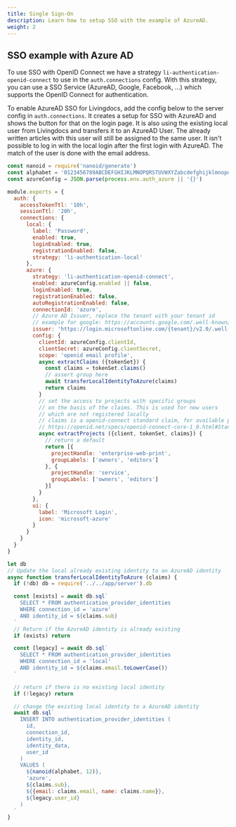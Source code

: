 ```yaml
---
title: Single Sign-On
description: Learn how to setup SSO with the example of AzureAD.
weight: 2
---
```


## SSO example with Azure AD
To use SSO with OpenID Connect we have a strategy `li-authentication-openid-connect` to use in the `auth.connections` config. With this strategy, you can use a SSO Service (AzureAD, Google, Facebook, ...) which supports the OpenID Connect for authentication.  

To enable AzureAD SSO for Livingdocs, add the config below to the server config in `auth.connections`. It creates a setup for SSO with AzureAD and shows the button for that on the login page. It is also using the existing local user from Livingdocs and transfers it to an AzureAD User. The already written articles with this user will still be assigned to the same user. It isn't possible to log in with the local login after the first login with AzureAD. The match of the user is done with the email address.

```js
const nanoid = require('nanoid/generate')
const alphabet = '0123456789ABCDEFGHIJKLMNOPQRSTUVWXYZabcdefghijklmnopqrstuvwxyz'
const azureConfig = JSON.parse(process.env.auth_azure || '{}')

module.exports = {
  auth: {
    accessTokenTtl: '10h',
    sessionTtl: '20h',
    connections: {
      local: {
        label: 'Password',
        enabled: true,
        loginEnabled: true,
        registrationEnabled: false,
        strategy: 'li-authentication-local'
      },
      azure: {
        strategy: 'li-authentication-openid-connect',
        enabled: azureConfig.enabled || false,
        loginEnabled: true,
        registrationEnabled: false,
        autoRegistrationEnabled: false,
        connectionId: 'azure',
        // Azure AD Issuer, replace the tenant with your tenant id
        // example for google: https://accounts.google.com/.well-known/openid-configuration
        issuer: 'https://login.microsoftonline.com/{tenant}/v2.0/.well-known/openid-configuration',
        config: {
          clientId: azureConfig.clientId,        
          clientSecret: azureConfig.clientSecret,
          scope: 'openid email profile',
          async extractClaims ({tokenSet}) {
            const claims = tokenSet.claims()
            // assert group here
            await transferLocalIdentityToAzure(claims)
            return claims
          }
          // set the access to projects with specific groups
          // on the basis of the claims. This is used for new users
          // which are not registered locally
          // claims is a openid-connect standard claim, for available properties see:
          // https://openid.net/specs/openid-connect-core-1_0.html#StandardClaims
          async extractProjects ({client, tokenSet, claims}) {
            // return a default
            return [{
              projectHandle: 'enterprise-web-print',
              groupLabels: ['owners', 'editors']
            }, {
              projectHandle: 'service',
              groupLabels: ['owners', 'editors']
            }]
          }
        },
        ui: {
          label: 'Microsoft Login',
          icon: 'microsoft-azure'
        }
      }
    }
  }
}

let db
// Update the local already existing identity to an AzureAD identity
async function transferLocalIdentityToAzure (claims) {
  if (!db) db = require('../../app/server').db

  const [exists] = await db.sql`
    SELECT * FROM authentication_provider_identities
    WHERE connection_id = 'azure'
    AND identity_id = ${claims.sub}
  `
  // Return if the AzureAD identity is already existing
  if (exists) return

  const [legacy] = await db.sql`
    SELECT * FROM authentication_provider_identities
    WHERE connection_id = 'local'
    AND identity_id = ${claims.email.toLowerCase()}
  `

  // return if there is no existing local identity
  if (!legacy) return

  // change the existing local identity to a AzureAD identity
  await db.sql`
    INSERT INTO authentication_provider_identities (
      id,
      connection_id,
      identity_id,
      identity_data,
      user_id
    )
    VALUES (
      ${nanoid(alphabet, 12)},
      'azure',
      ${claims.sub},
      ${{email: claims.email, name: claims.name}},
      ${legacy.user_id}
    )
  `
}
```
